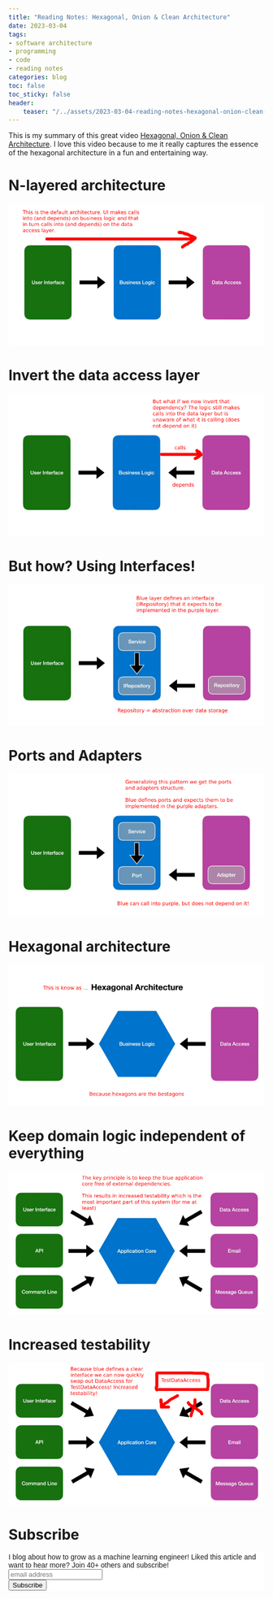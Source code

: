 ```yaml
---
title: "Reading Notes: Hexagonal, Onion & Clean Architecture"
date: 2023-03-04
tags:
- software architecture
- programming
- code
- reading notes
categories: blog
toc: false
toc_sticky: false
header:
    teaser: "/../assets/2023-03-04-reading-notes-hexagonal-onion-clean-architecture/thumbnail.png"
---
```

<!-- ctrl + alt + v -->

This is my summary of this great video [Hexagonal, Onion & Clean Architecture](https://www.youtube.com/watch?v=JubdZIdLQ4M&t=1s&ab_channel=DrawingBoxes). I love this video because to me it really captures the essence of the hexagonal architecture in a fun and entertaining way.

# N-layered architecture

![](/../assets/2023-03-04-reading-notes-hexagonal-onion-clean-architecture/2023-03-04-08-08-18.png)

# Invert the data access layer


![](/../assets/2023-03-04-reading-notes-hexagonal-onion-clean-architecture/2023-03-04-08-13-14.png)

# But how? Using Interfaces!

![](/../assets/2023-03-04-reading-notes-hexagonal-onion-clean-architecture/2023-03-04-08-16-58.png)

# Ports and Adapters

![](/../assets/2023-03-04-reading-notes-hexagonal-onion-clean-architecture/2023-03-04-08-18-21.png)

# Hexagonal architecture

![](/../assets/2023-03-04-reading-notes-hexagonal-onion-clean-architecture/2023-03-04-08-19-32.png)

# Keep domain logic independent of everything

![](/../assets/2023-03-04-reading-notes-hexagonal-onion-clean-architecture/2023-03-04-08-21-26.png)

# Increased testability

![](/../assets/2023-03-04-reading-notes-hexagonal-onion-clean-architecture/2023-03-04-08-24-51.png)

# Subscribe
<!-- Begin Mailchimp Signup Form -->
<link href="//cdn-images.mailchimp.com/embedcode/horizontal-slim-10_7.css" rel="stylesheet" type="text/css">
<style type="text/css">
#mc_embed_signup{background:#fff; clear:left; font:14px Helvetica,Arial,sans-serif; width:100%;}
/* Add your own Mailchimp form style overrides in your site stylesheet or in this style block.
    We recommend moving this block and the preceding CSS link to the HEAD of your HTML file. */
</style>
<div id="mc_embed_signup">
<form action="https://gmail.us3.list-manage.com/subscribe/post?u=92fe86c389878585bc87837e8&amp;id=50543deff9" method="post" id="mc-embedded-subscribe-form" name="mc-embedded-subscribe-form" class="validate" target="_blank" novalidate>
    <div id="mc_embed_signup_scroll">
<label for="mce-EMAIL">I blog about how to grow as a machine learning engineer! Liked this article and want to hear more? Join 40+ others and subscribe!</label>
<input type="email" value="" name="EMAIL" class="email" id="mce-EMAIL" placeholder="email address" required>
    <!-- real people should not fill this in and expect good things - do not remove this or risk form bot signups-->
    <div style="position: absolute; left: -5000px;" aria-hidden="true"><input type="text" name="b_92fe86c389878585bc87837e8_50543deff9" tabindex="-1" value=""></div>
    <div class="clear"><input type="submit" value="Subscribe" name="subscribe" id="mc-embedded-subscribe" class="button"></div>
    </div>
</form>
</div>
<!--End mc_embed_signup-->
    